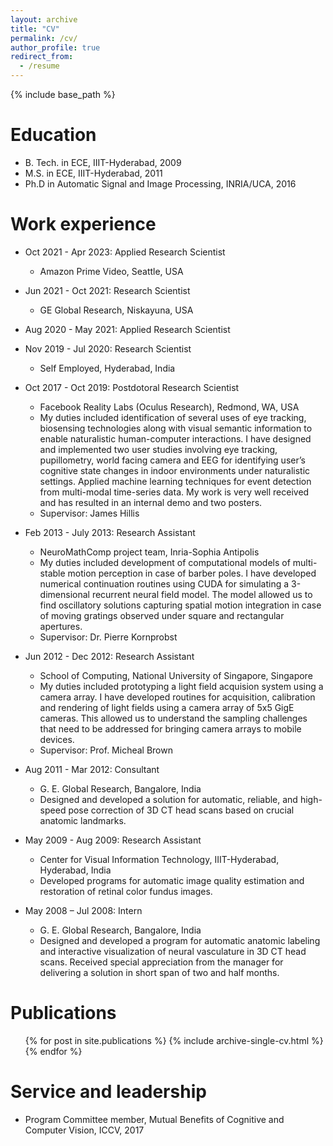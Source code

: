 ```yaml
---
layout: archive
title: "CV"
permalink: /cv/
author_profile: true
redirect_from:
  - /resume
---
```


{% include base_path %}

Education
======
* B. Tech. in ECE, IIIT-Hyderabad, 2009
* M.S. in ECE, IIIT-Hyderabad, 2011
* Ph.D in Automatic Signal and Image Processing, INRIA/UCA, 2016

Work experience
======

* Oct 2021 - Apr 2023: Applied Research Scientist
  * Amazon Prime Video, Seattle, USA
* Jun 2021 - Oct 2021: Research Scientist
  * GE Global Research, Niskayuna, USA
* Aug 2020 - May 2021: Applied Research Scientist 
* Nov 2019 - Jul 2020: Research Scientist
  * Self Employed, Hyderabad, India
* Oct 2017 - Oct 2019: Postdotoral Research Scientist
  * Facebook Reality Labs (Oculus Research), Redmond, WA, USA  
  * My duties included identification of several uses of eye tracking, biosensing technologies along with visual semantic information to enable naturalistic human-computer interactions. I have designed and implemented two user studies involving eye tracking, pupillometry, world facing camera and EEG for identifying user’s cognitive state changes in indoor environments under naturalistic settings. Applied machine learning techniques for event detection from multi-modal time-series data. My work is very well received and has resulted in an internal demo and two posters.
  * Supervisor: James Hillis

* Feb 2013 - July 2013: Research Assistant
  * NeuroMathComp project team, Inria-Sophia Antipolis
  * My duties included development of computational models of multi-stable motion perception in case of barber poles. I have developed numerical continuation routines using CUDA for simulating a 3-dimensional recurrent neural field model. The model allowed us to find oscillatory solutions capturing spatial motion integration in case of moving gratings observed under square and rectangular apertures.
  * Supervisor: Dr. Pierre Kornprobst

* Jun 2012 - Dec 2012: Research Assistant
  * School of Computing, National University of Singapore, Singapore
  * My duties included prototyping a light field acquision system using a camera array. I have developed routines for acquisition, calibration and rendering of light fields using a camera array of 5x5 GigE cameras. This allowed us to understand the sampling challenges that need to be addressed for bringing camera arrays to mobile devices.
  * Supervisor: Prof. Micheal Brown

* Aug 2011 - Mar 2012: Consultant
  * G. E. Global Research, Bangalore, India
  * Designed and developed a solution for automatic, reliable, and high-speed pose correction of 3D CT head scans based on crucial anatomic landmarks.

* May 2009 - Aug 2009: Research Assistant
  * Center for Visual Information Technology, IIIT-Hyderabad, Hyderabad, India
  * Developed programs for automatic image quality estimation and restoration of retinal color fundus images.

* May 2008 – Jul 2008: Intern
  * G. E. Global Research, Bangalore, India
  * Designed and developed a program for automatic anatomic labeling and interactive visualization of neural vasculature in 3D CT head scans. Received special appreciation from the manager for delivering a solution in short span of two and half months.  
  

Publications
======
  <ul>{% for post in site.publications %}
    {% include archive-single-cv.html %}
  {% endfor %}</ul>
  
Service and leadership
======
* Program Committee member, Mutual Benefits of Cognitive and Computer Vision, ICCV, 2017
 
